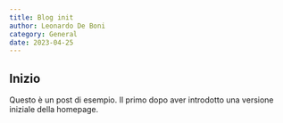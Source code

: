 ```yaml
---
title: Blog init
author: Leonardo De Boni
category: General
date: 2023-04-25
---
```


## Inizio

Questo &egrave; un post di esempio. Il primo dopo aver introdotto una versione iniziale della homepage.

